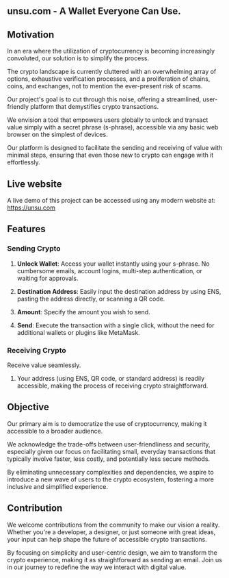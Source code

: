 ## unsu.com - A Wallet Everyone Can Use.

## Motivation

In an era where the utilization of cryptocurrency is becoming increasingly convoluted, our solution is to simplify the process.

The crypto landscape is currently cluttered with an overwhelming array of options, exhaustive verification processes, and a proliferation of chains, coins, and exchanges, not to mention the ever-present risk of scams. 

Our project's goal is to cut through this noise, offering a streamlined, user-friendly platform that demystifies crypto transactions.

We envision a tool that empowers users globally to unlock and transact value simply with a secret phrase (s-phrase), accessible via any basic web browser on the simplest of devices. 

Our platform is designed to facilitate the sending and receiving of value with minimal steps, ensuring that even those new to crypto can engage with it effortlessly.

## Live website

A live demo of this project can be accessed using any modern website at: https://unsu.com

## Features

### Sending Crypto

1. **Unlock Wallet**: Access your wallet instantly using your s-phrase. No cumbersome emails, account logins, multi-step authentication, or waiting for approvals.

2. **Destination Address**: Easily input the destination address by using ENS, pasting the address directly, or scanning a QR code.

3. **Amount**: Specify the amount you wish to send.

4. **Send**: Execute the transaction with a single click, without the need for additional wallets or plugins like MetaMask.


### Receiving Crypto
Receive value seamlessly. 

1. Your address (using ENS, QR code, or standard address) is readily accessible, making the process of receiving crypto straightforward.


## Objective

Our primary aim is to democratize the use of cryptocurrency, making it accessible to a broader audience. 

We acknowledge the trade-offs between user-friendliness and security, especially given our focus on facilitating small, everyday transactions that typically involve faster, less costly, and potentially less secure methods. 

By eliminating unnecessary complexities and dependencies, we aspire to introduce a new wave of users to the crypto ecosystem, fostering a more inclusive and simplified experience.


## Contribution
We welcome contributions from the community to make our vision a reality. Whether you're a developer, a designer, or just someone with great ideas, your input can help shape the future of accessible crypto transactions.

By focusing on simplicity and user-centric design, we aim to transform the crypto experience, making it as straightforward as sending an email. Join us in our journey to redefine the way we interact with digital value.